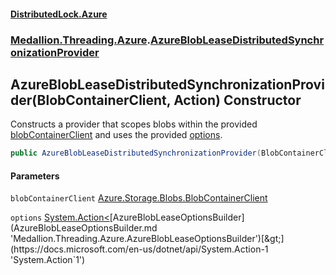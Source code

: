 #### [DistributedLock.Azure](README.md 'README')
### [Medallion.Threading.Azure](Medallion.Threading.Azure.md 'Medallion.Threading.Azure').[AzureBlobLeaseDistributedSynchronizationProvider](AzureBlobLeaseDistributedSynchronizationProvider.md 'Medallion.Threading.Azure.AzureBlobLeaseDistributedSynchronizationProvider')

## AzureBlobLeaseDistributedSynchronizationProvider(BlobContainerClient, Action<AzureBlobLeaseOptionsBuilder>) Constructor

Constructs a provider that scopes blobs within the provided [blobContainerClient](AzureBlobLeaseDistributedSynchronizationProvider..ctor.zZb9hLixHKXBbm4hZNaVyQ.md#Medallion.Threading.Azure.AzureBlobLeaseDistributedSynchronizationProvider.AzureBlobLeaseDistributedSynchronizationProvider(BlobContainerClient,System.Action_Medallion.Threading.Azure.AzureBlobLeaseOptionsBuilder_).blobContainerClient 'Medallion.Threading.Azure.AzureBlobLeaseDistributedSynchronizationProvider.AzureBlobLeaseDistributedSynchronizationProvider(BlobContainerClient, System.Action<Medallion.Threading.Azure.AzureBlobLeaseOptionsBuilder>).blobContainerClient') and uses the provided [options](AzureBlobLeaseDistributedSynchronizationProvider..ctor.zZb9hLixHKXBbm4hZNaVyQ.md#Medallion.Threading.Azure.AzureBlobLeaseDistributedSynchronizationProvider.AzureBlobLeaseDistributedSynchronizationProvider(BlobContainerClient,System.Action_Medallion.Threading.Azure.AzureBlobLeaseOptionsBuilder_).options 'Medallion.Threading.Azure.AzureBlobLeaseDistributedSynchronizationProvider.AzureBlobLeaseDistributedSynchronizationProvider(BlobContainerClient, System.Action<Medallion.Threading.Azure.AzureBlobLeaseOptionsBuilder>).options').

```csharp
public AzureBlobLeaseDistributedSynchronizationProvider(BlobContainerClient blobContainerClient, System.Action<Medallion.Threading.Azure.AzureBlobLeaseOptionsBuilder>? options=null);
```
#### Parameters

<a name='Medallion.Threading.Azure.AzureBlobLeaseDistributedSynchronizationProvider.AzureBlobLeaseDistributedSynchronizationProvider(BlobContainerClient,System.Action_Medallion.Threading.Azure.AzureBlobLeaseOptionsBuilder_).blobContainerClient'></a>

`blobContainerClient` [Azure.Storage.Blobs.BlobContainerClient](https://docs.microsoft.com/en-us/dotnet/api/Azure.Storage.Blobs.BlobContainerClient 'Azure.Storage.Blobs.BlobContainerClient')

<a name='Medallion.Threading.Azure.AzureBlobLeaseDistributedSynchronizationProvider.AzureBlobLeaseDistributedSynchronizationProvider(BlobContainerClient,System.Action_Medallion.Threading.Azure.AzureBlobLeaseOptionsBuilder_).options'></a>

`options` [System.Action&lt;](https://docs.microsoft.com/en-us/dotnet/api/System.Action-1 'System.Action`1')[AzureBlobLeaseOptionsBuilder](AzureBlobLeaseOptionsBuilder.md 'Medallion.Threading.Azure.AzureBlobLeaseOptionsBuilder')[&gt;](https://docs.microsoft.com/en-us/dotnet/api/System.Action-1 'System.Action`1')